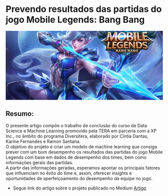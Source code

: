 # Prevendo resultados das partidas do jogo Mobile Legends: Bang Bang


![MobileLegends](game.jpeg)


## Resumo:
  O presente artigo compõe o trabalho de conclusão do curso de Data Science e Machine Learning promovido pela TERA em parceria com a XP Inc., no âmbito do programa Diversitera, elaborado por Cíntia Dantas, Karine Fernandes e Ramon Santana.<br />
  O objetivo do projeto é criar um modelo de machine learning que consiga prever com um bom desempenho os resultados das partidas do jogo Mobile Legends com base em dados de desempenho dos times, bem como informações gerais das partidas.<br />
  A partir das informações geradas, esperamos apontar os principais fatores que influenciam no êxito do time e, assim, oferecer insights e oportunidades de aperfeiçoamento do desempenho da equipe no jogo.<br />
- Segue link do artigo sobre o projeto publicado no Medium 
[Artigo](https://medium.com/@cintiamcdantas/prevendo-resultados-das-partidas-do-jogo-mobile-legends-bang-bang-9717b8f3bb6a)
